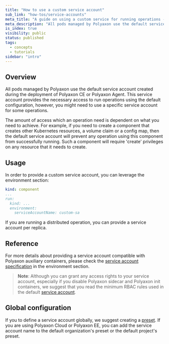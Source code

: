 ```yaml
---
title: "How to use a custom service account"
sub_link: "how-tos/service-accounts"
meta_title: "A guide on using a custom service for running operations - Core Concepts"
meta_description: "All pods managed by Polyaxon use the default service account created during the deployment of Polyaxon CE or Polyaxon Agent, however you can use specific service accounts on per operation level."
is_index: true
visibility: public
status: published
tags:
  - concepts
  - tutorials
sidebar: "intro"
---
```


## Overview

All pods managed by Polyaxon use the default service account created during the deployment of Polyaxon CE or Polyaxon Agent.
This service account provides the necessary access to run operations using the default configuration, 
however, you might need to use a specific service account for some operations.

The amount of access which an operation need is dependent on what you need to achieve.
For example, if you need to create a component that creates other Kubernetes resources, a volume claim or a config map, 
then the default service account will prevent any operation using this component from successfully running. 
Such a component will require 'create' privileges on any resource that it needs to create.

## Usage

In order to provide a custom service account, you can leverage the environment section:

```yaml
kind: component
...
run:
  kind: ...
  environment:
    serviceAccountName: custom-sa
```

If you are running a distributed operation, you can provide a service account per replica.

## Reference

For more details about providing a service account compatible with Polyaxon auxiliary containers, 
please check the [service account specification](/docs/core/specification/environment/#serviceaccountname) in the environment section.

> **Note**: Although you can grant any access rights to your service account, especially if you disable Polyaxon sidecar and Polyaxon init containers, 
> we suggest that you read the minimum RBAC rules used in the default [service account](/docs/core/specification/environment/#serviceaccountname). 

## Global configuration

If you to define a service account globally, we suggest creating a [preset](/docs/core/scheduling-strategies/presets/).
If you are using Polyaxon Cloud or Polyaxon EE, you can add the service account name to the default organization's preset or the default project's preset.
